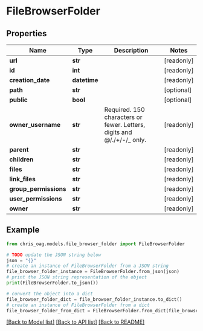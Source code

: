 # FileBrowserFolder


## Properties

Name | Type | Description | Notes
------------ | ------------- | ------------- | -------------
**url** | **str** |  | [readonly] 
**id** | **int** |  | [readonly] 
**creation_date** | **datetime** |  | [readonly] 
**path** | **str** |  | [optional] 
**public** | **bool** |  | [optional] 
**owner_username** | **str** | Required. 150 characters or fewer. Letters, digits and @/./+/-/_ only. | [readonly] 
**parent** | **str** |  | [readonly] 
**children** | **str** |  | [readonly] 
**files** | **str** |  | [readonly] 
**link_files** | **str** |  | [readonly] 
**group_permissions** | **str** |  | [readonly] 
**user_permissions** | **str** |  | [readonly] 
**owner** | **str** |  | [readonly] 

## Example

```python
from chris_oag.models.file_browser_folder import FileBrowserFolder

# TODO update the JSON string below
json = "{}"
# create an instance of FileBrowserFolder from a JSON string
file_browser_folder_instance = FileBrowserFolder.from_json(json)
# print the JSON string representation of the object
print(FileBrowserFolder.to_json())

# convert the object into a dict
file_browser_folder_dict = file_browser_folder_instance.to_dict()
# create an instance of FileBrowserFolder from a dict
file_browser_folder_from_dict = FileBrowserFolder.from_dict(file_browser_folder_dict)
```
[[Back to Model list]](../README.md#documentation-for-models) [[Back to API list]](../README.md#documentation-for-api-endpoints) [[Back to README]](../README.md)


